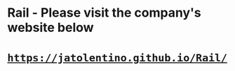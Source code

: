 # Rail - Please visit the company's website below
# [`https://jatolentino.github.io/Rail/`](https://jatolentino.github.io/Rail/)

